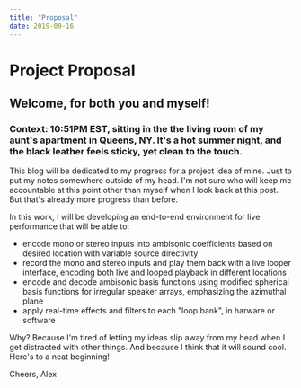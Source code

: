```yaml
---
title: "Proposal"
date: 2019-09-16
---
```


# Project Proposal
## Welcome, for both you and myself!
### **Context:** 10:51PM EST, sitting in the the living room of my aunt's apartment in Queens, NY. It's a hot summer night, and the black leather feels sticky, yet clean to the touch.

This blog will be dedicated to my progress for a project idea of mine. Just to put my notes somewhere outside of my head. I'm not sure who will keep me accountable at this point other than myself when I look back at this post. But that's already more progress than before.

In this work, I will be developing an end-to-end environment for live performance that will be able to:
- encode mono or stereo inputs into ambisonic coefficients based on desired location with variable source directivity
- record the mono and stereo inputs and play them back with a live looper interface, encoding both live and looped playback in different locations
- encode and decode ambisonic basis functions using modified spherical basis functions for irregular speaker arrays, emphasizing the azimuthal plane
- apply real-time effects and filters to each "loop bank", in harware or software

Why? Because I'm tired of letting my ideas slip away from my head when I get distracted with other things. And because I think that it will sound cool. Here's to a neat beginning!

Cheers,
Alex
